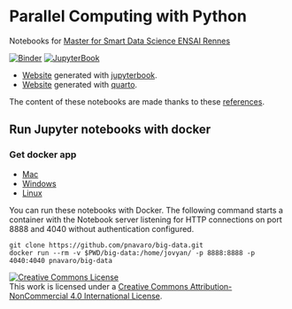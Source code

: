 # Parallel Computing with Python

Notebooks for [Master for Smart Data Science ENSAI Rennes](https://ensai.fr/en/2-cursus/msc-statistics-for-smart-data/)

[![Binder](https://mybinder.org/badge.svg)](https://mybinder.org/v2/gh/pnavaro/big-data/master)
[![JupyterBook](https://github.com/pnavaro/big-data//workflows/book/badge.svg)](https://github.com/pnavaro/big-data/actions/)

- [Website](https://pnavaro.github.io/big-data) generated with [jupyterbook](https://jupyterbook.org).
- [Website](https://pnavaro.github.io/big-data/quarto/intro.html) generated with [quarto](https://quarto.org).

The content of these notebooks are made thanks to these [references](https://pnavaro.github.io/big-data/intro.html).

## Run Jupyter notebooks with docker

### Get docker app

 - [Mac](https://www.docker.com/docker-mac)
 - [Windows](https://www.docker.com/docker-windows)
 - [Linux](https://runnable.com/docker/install-docker-on-linux)

You can run these notebooks with Docker. The following command starts a container with the Notebook 
server listening for HTTP connections on port 8888 and 4040 without authentication configured.

```
git clone https://github.com/pnavaro/big-data.git
docker run --rm -v $PWD/big-data:/home/jovyan/ -p 8888:8888 -p 4040:4040 pnavaro/big-data
```

<a rel="license" href="http://creativecommons.org/licenses/by-nc/4.0/"><img alt="Creative Commons License" style="border-width:0" src="https://i.creativecommons.org/l/by-nc/4.0/88x31.png" /></a><br />This work is licensed under a <a rel="license" href="http://creativecommons.org/licenses/by-nc/4.0/">Creative Commons Attribution-NonCommercial 4.0 International License</a>.
